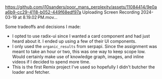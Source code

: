 
https://github.com/j10sanders/poor_mans_perplexity/assets/11084414/9e0aa6b9-cc29-4118-b052-449f68edf97a
Uploading Screen Recording 2024-03-19 at 8.19.02 PM.mov…

Some tradeoffs and decisions I made:
 - I opted to use radix-ui since I wanted a card component and had just heard about it. I ended up using a few of their UI components.
 - I only used the `organic_results` from serpapi. Since the assignment was meant to take an hour or two, this was one way to keep scope low. Would certainly make use of knowledge graph, images, and inline videos if I decided to spend more time.
 - This is the first Remix project I've used so hopefully I didn't butcher the loader and fetcher.
